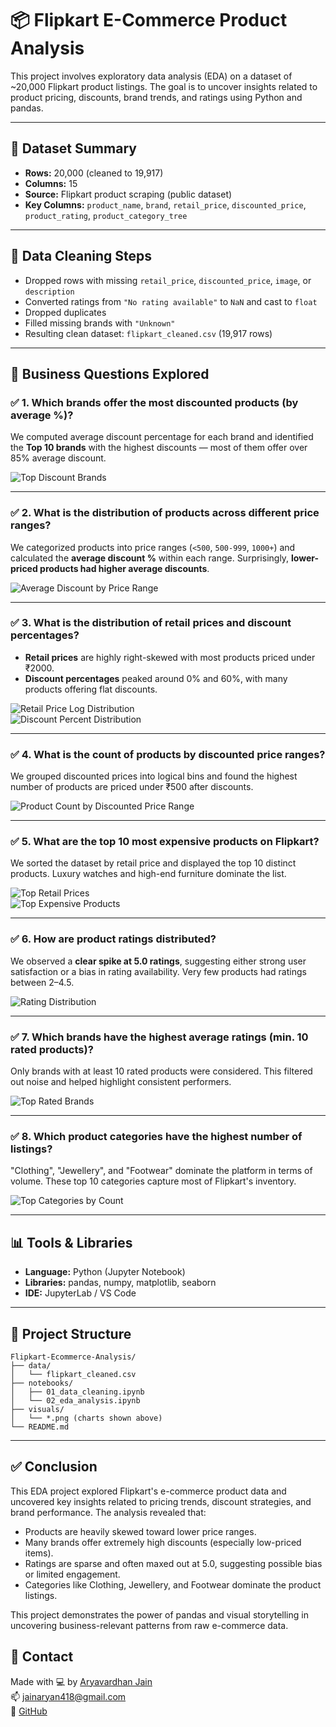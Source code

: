 # 📦 Flipkart E-Commerce Product Analysis

This project involves exploratory data analysis (EDA) on a dataset of ~20,000 Flipkart product listings. The goal is to uncover insights related to product pricing, discounts, brand trends, and ratings using Python and pandas.

---

## 📂 Dataset Summary

- **Rows:** 20,000 (cleaned to 19,917)
- **Columns:** 15
- **Source:** Flipkart product scraping (public dataset)
- **Key Columns:** `product_name`, `brand`, `retail_price`, `discounted_price`, `product_rating`, `product_category_tree`

---

## 🧹 Data Cleaning Steps

- Dropped rows with missing `retail_price`, `discounted_price`, `image`, or `description`
- Converted ratings from `"No rating available"` to `NaN` and cast to `float`
- Dropped duplicates
- Filled missing brands with `"Unknown"`
- Resulting clean dataset: `flipkart_cleaned.csv` (19,917 rows)

---

## 🎯 Business Questions Explored

### ✅ 1. Which brands offer the most discounted products (by average %)?

We computed average discount percentage for each brand and identified the **Top 10 brands** with the highest discounts — most of them offer over 85% average discount.

![Top Discount Brands](visuals/top_discount_brands.png)

---

### ✅ 2. What is the distribution of products across different price ranges?

We categorized products into price ranges (`<500`, `500-999`, `1000+`) and calculated the **average discount %** within each range. Surprisingly, **lower-priced products had higher average discounts**.

![Average Discount by Price Range](visuals/avg_discount_by_price_range.png)

---

### ✅ 3. What is the distribution of retail prices and discount percentages?

- **Retail prices** are highly right-skewed with most products priced under ₹2000.
- **Discount percentages** peaked around 0% and 60%, with many products offering flat discounts.

![Retail Price Log Distribution](visuals/log_scaled_retail_prices.png)  
![Discount Percent Distribution](visuals/discount_distribution.png)

---

### ✅ 4. What is the count of products by discounted price ranges?

We grouped discounted prices into logical bins and found the highest number of products are priced under ₹500 after discounts.

![Product Count by Discounted Price Range](visuals/product_count_by_range.png)

---

### ✅ 5. What are the top 10 most expensive products on Flipkart?

We sorted the dataset by retail price and displayed the top 10 distinct products. Luxury watches and high-end furniture dominate the list.

![Top Retail Prices](visuals/top_retail_prices.png)  
![Top Expensive Products](visuals/top_expensive_products.png)

---

### ✅ 6. How are product ratings distributed?

We observed a **clear spike at 5.0 ratings**, suggesting either strong user satisfaction or a bias in rating availability. Very few products had ratings between 2–4.5.

![Rating Distribution](visuals/ratings_distribution.png)

---

### ✅ 7. Which brands have the highest average ratings (min. 10 rated products)?

Only brands with at least 10 rated products were considered. This filtered out noise and helped highlight consistent performers.

![Top Rated Brands](visuals/avg_ratings_by_brands.png)

---

### ✅ 8. Which product categories have the highest number of listings?

"Clothing", "Jewellery", and "Footwear" dominate the platform in terms of volume. These top 10 categories capture most of Flipkart's inventory.

![Top Categories by Count](visuals/top_categories_by_listings.png)

---

## 📊 Tools & Libraries

- **Language:** Python (Jupyter Notebook)
- **Libraries:** pandas, numpy, matplotlib, seaborn
- **IDE:** JupyterLab / VS Code

---

## 📁 Project Structure

```
Flipkart-Ecommerce-Analysis/
├── data/
│   └── flipkart_cleaned.csv
├── notebooks/
│   ├── 01_data_cleaning.ipynb
│   └── 02_eda_analysis.ipynb
├── visuals/
│   └── *.png (charts shown above)
└── README.md
```

---

## ✅ Conclusion

This EDA project explored Flipkart's e-commerce product data and uncovered key insights related to pricing trends, discount strategies, and brand performance. The analysis revealed that:

- Products are heavily skewed toward lower price ranges.
- Many brands offer extremely high discounts (especially low-priced items).
- Ratings are sparse and often maxed out at 5.0, suggesting possible bias or limited engagement.
- Categories like Clothing, Jewellery, and Footwear dominate the product listings.

This project demonstrates the power of pandas and visual storytelling in uncovering business-relevant patterns from raw e-commerce data.

## 🤝 Contact

Made with 💻 by [Aryavardhan Jain](https://www.linkedin.com/in/aryavardhanjain/)  
📫 jainaryan418@gmail.com  
🔗 [GitHub](https://github.com/aryavardhanjain)
